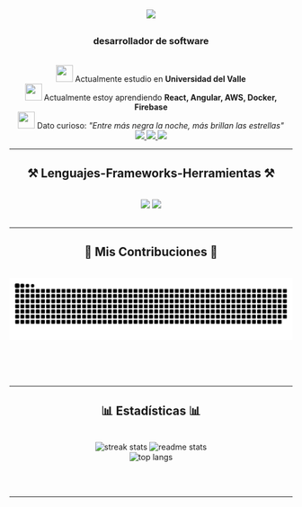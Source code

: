 

<h1 align="center">
<img src="https://readme-typing-svg.herokuapp.com/?font=Righteous&size=35&center=true&vCenter=true&width=500&height=70&duration=4000&lines=¡Hola!+👋;+Soy+Jheison+Gomez!;&color=FF5733" />

</h1>

<h3 align="center">desarrollador de software </h3>

<br/>

<div align="center">
 
<div align="center">
    <img src="https://img.icons8.com/fluent/48/000000/student-center.png" width="30" height="30"/>
    <span>Actualmente estudio en <b>Universidad del Valle</b></span><br/>
    <img src="https://img.icons8.com/color/48/000000/brain.png" width="30" height="30"/>
    <span>Actualmente estoy aprendiendo <b>React, Angular, AWS, Docker, Firebase</b></span><br/>
    <img src="https://img.icons8.com/dusk/64/000000/star.png" width="30" height="30"/>
    <span>Dato curioso: <i>"Entre más negra la noche, más brillan las estrellas"</i></span>
</div>

</div>
 
<div align="center"> 
  <a href="jheison.gomez@correounivalle.edu.co">
    <img src="https://img.shields.io/badge/Gmail-333333?style=for-the-badge&logo=gmail&logoColor=red" />
  </a>
  <a href="https://linkedin.com/in/jheison-gomez" target="_blank">
    <img src="https://img.shields.io/badge/LinkedIn-0077B5?style=for-the-badge&logo=linkedin&logoColor=white" target="_blank" />
  </a>
  <a href="https://jheisongz.github.io/Portafolio.github.io/" target="_blank">
     <img src="https://img.shields.io/badge/Portafolio-FF5722?style=for-the-badge&logo=todoist&logoColor=white" target="_blank" />
  </a>
</div>

<hr/>
 
<h2 align="center">⚒️ Lenguajes-Frameworks-Herramientas ⚒️</h2>
<br/>
<div align="center">
    <img src="https://skillicons.dev/icons?i=react,bootstrap,mui,html,css,vscode,github,figma,tailwind,git,r" />
    <img src="https://skillicons.dev/icons?i=nodejs,python,javascript,typescript,express,firebase,mongodb,c,java,nextjs,mysql,flask" /><br>
</div>

<br/>
<hr/>

<div align="center">
  <h2>🚀 Mis Contribuciones 🚀</h2>
  <br>
  <img alt="snake eating my contributions" src="https://raw.githubusercontent.com/salesp07/salesp07/output/github-contribution-grid-snake.svg" />
  
  <br/><br/><br/>
</div>

<hr/>

<h2 align="center">📊 Estadísticas 📊</h2>
<br>
<div align=center>

<img width="390" src="https://github-readme-streak-stats-salesp07.vercel.app/?user=jheisonGZ&count_private=true&theme=react&border_radius=10" alt="streak stats"/>



  <img width=390 src="https://github-readme-stats-salesp07.vercel.app/api?username=jheisonGZ&count_private=true&show_icons=true&theme=react&rank_icon=github&border_radius=10" alt="readme stats" />
  <br/>


  <img width=325 align="center" src="https://github-readme-stats-salesp07.vercel.app/api/top-langs/?username=jheisonGZ&hide=HTML&langs_count=8&layout=compact&theme=react&border_radius=10&size_weight=0.5&count_weight=0.5&exclude_repo=github-readme-stats" alt="top langs" />
</div>

<br/><br/>

<hr/>

<br/>

<div style="text-align: center;">
    <a href='TU_ENLACE_A_KO-FI' target='_blank'>
        <img height='64' style='border:0px;height:64px;'  />
    </a>
</div>


<br/>
